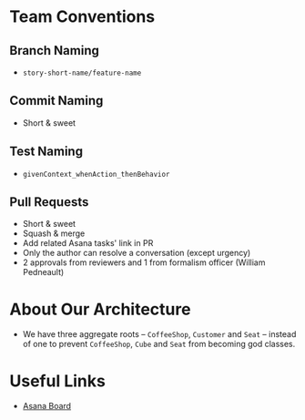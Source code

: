 # Team Conventions

## Branch Naming
- `story-short-name/feature-name`

## Commit Naming
- Short & sweet

## Test Naming
- `givenContext_whenAction_thenBehavior`

## Pull Requests
- Short & sweet
- Squash & merge
- Add related Asana tasks' link in PR
- Only the author can resolve a conversation (except urgency)
- 2 approvals from reviewers and 1 from formalism officer (William Pedneault)

# About Our Architecture
- We have three aggregate roots – `CoffeeShop`, `Customer` and `Seat` – instead of one to prevent `CoffeeShop`, `Cube` and `Seat` from becoming god classes.

# Useful Links

- [Asana Board](https://app.asana.com/0/1202991260677568/board)
